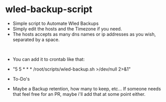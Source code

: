 # wled-backup-script
- Simple script to Automate Wled Backups
- Simply edit the hosts and the Timezone if you need.
- The hosts accepts as many dns names or ip addresses as you wish, separated by a space.
<br>

- You can add it to crontab like that:
- "5 5 * * * /root/scripts/wled-backup.sh >/dev/null 2>&1"

- To-Do's
- Maybe a Backup retention, how many to keep, etc... If someone needs that feel free for an PR, maybe i'll add that at some point either.
